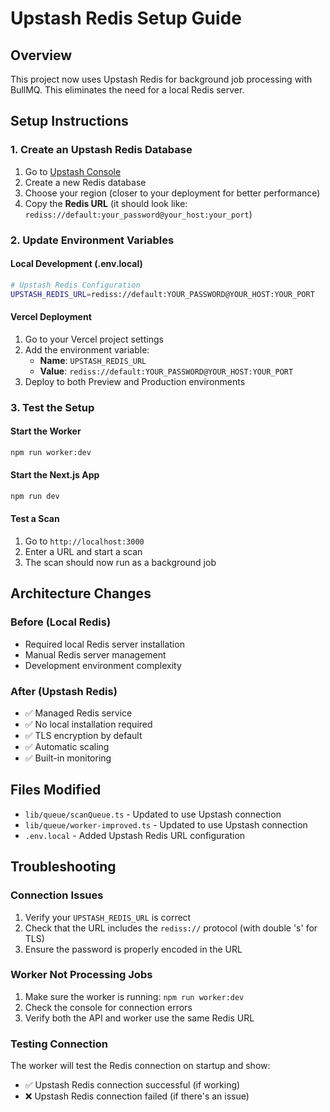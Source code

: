 # Upstash Redis Setup Guide

## Overview
This project now uses Upstash Redis for background job processing with BullMQ. This eliminates the need for a local Redis server.

## Setup Instructions

### 1. Create an Upstash Redis Database
1. Go to [Upstash Console](https://console.upstash.com/)
2. Create a new Redis database
3. Choose your region (closer to your deployment for better performance)
4. Copy the **Redis URL** (it should look like: `rediss://default:your_password@your_host:your_port`)

### 2. Update Environment Variables

#### Local Development (.env.local)
```bash
# Upstash Redis Configuration
UPSTASH_REDIS_URL=rediss://default:YOUR_PASSWORD@YOUR_HOST:YOUR_PORT
```

#### Vercel Deployment
1. Go to your Vercel project settings
2. Add the environment variable:
   - **Name**: `UPSTASH_REDIS_URL`
   - **Value**: `rediss://default:YOUR_PASSWORD@YOUR_HOST:YOUR_PORT`
3. Deploy to both Preview and Production environments

### 3. Test the Setup

#### Start the Worker
```bash
npm run worker:dev
```

#### Start the Next.js App
```bash
npm run dev
```

#### Test a Scan
1. Go to `http://localhost:3000`
2. Enter a URL and start a scan
3. The scan should now run as a background job

## Architecture Changes

### Before (Local Redis)
- Required local Redis server installation
- Manual Redis server management
- Development environment complexity

### After (Upstash Redis)
- ✅ Managed Redis service
- ✅ No local installation required
- ✅ TLS encryption by default
- ✅ Automatic scaling
- ✅ Built-in monitoring

## Files Modified
- `lib/queue/scanQueue.ts` - Updated to use Upstash connection
- `lib/queue/worker-improved.ts` - Updated to use Upstash connection
- `.env.local` - Added Upstash Redis URL configuration

## Troubleshooting

### Connection Issues
1. Verify your `UPSTASH_REDIS_URL` is correct
2. Check that the URL includes the `rediss://` protocol (with double 's' for TLS)
3. Ensure the password is properly encoded in the URL

### Worker Not Processing Jobs
1. Make sure the worker is running: `npm run worker:dev`
2. Check the console for connection errors
3. Verify both the API and worker use the same Redis URL

### Testing Connection
The worker will test the Redis connection on startup and show:
- ✅ Upstash Redis connection successful (if working)
- ❌ Upstash Redis connection failed (if there's an issue)
